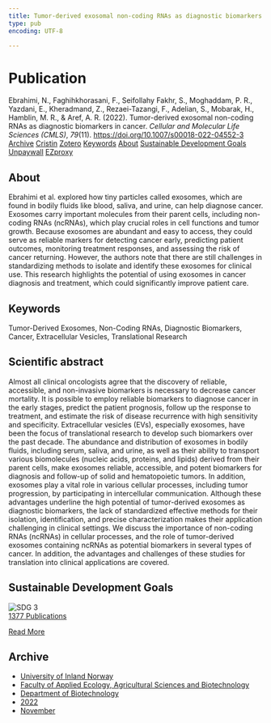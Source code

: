 ```yaml
---
title: Tumor-derived exosomal non-coding RNAs as diagnostic biomarkers in cancer
type: pub
encoding: UTF-8

---
```

<h1>Publication</h1>
<article id="csl-bib-container-FT4BGF6N" class="csl-bib-container">
  <div class="csl-bib-body"> <div class="csl-entry">Ebrahimi, N., Faghihkhorasani, F., Seifollahy Fakhr, S., Moghaddam, P. R., Yazdani, E., Kheradmand, Z., Rezaei-Tazangi, F., Adelian, S., Mobarak, H., Hamblin, M. R., &#38; Aref, A. R. (2022). Tumor-derived exosomal non-coding RNAs as diagnostic biomarkers in cancer. <i>Cellular and Molecular Life Sciences (CMLS)</i>, <i>79</i>(11). <a href="https://doi.org/10.1007/s00018-022-04552-3">https://doi.org/10.1007/s00018-022-04552-3</a></div> </div>
  <div class="csl-bib-buttons">
    <a href="#taxonomy-article-FT4BGF6N" alt="archive" class="csl-bib-button">Archive</a>
    <a href="https://app.cristin.no/results/show.jsf?id=2075025" alt="Cristin" class="csl-bib-button">Cristin</a>
    <a href="http://zotero.org/groups/5881554/items/FT4BGF6N" alt="Zotero" class="csl-bib-button">Zotero</a>
    <a href="#keywords-article-FT4BGF6N" alt="keywords" class="csl-bib-button">Keywords</a>
    <a href="#about-article-FT4BGF6N" alt="about_pub" class="csl-bib-button">About</a>
    <a href="#sdg-article-FT4BGF6N" alt="sdg" class="csl-bib-button">Sustainable Development Goals</a>
    <a href="https://doi.org/10.1007/s00018-022-04552-3" alt="Unpaywall" class="csl-bib-button">Unpaywall</a>
    <a href="https://doi.org/10.1007/s00018-022-04552-3" alt="EZproxy" class="csl-bib-button">EZproxy</a>
  </div>
  <div id="csl-bib-meta-container-FT4BGF6N"></div>
</article>
<div id="csl-bib-meta-FT4BGF6N" class="csl-bib-meta">
  <article id="about-article-FT4BGF6N" class="about_pub-article">
    <h1>About</h1>
    Ebrahimi et al. explored how tiny particles called exosomes, which are found in bodily fluids like blood, saliva, and urine, can help diagnose cancer. Exosomes carry important molecules from their parent cells, including non-coding RNAs (ncRNAs), which play crucial roles in cell functions and tumor growth. Because exosomes are abundant and easy to access, they could serve as reliable markers for detecting cancer early, predicting patient outcomes, monitoring treatment responses, and assessing the risk of cancer returning. However, the authors note that there are still challenges in standardizing methods to isolate and identify these exosomes for clinical use. This research highlights the potential of using exosomes in cancer diagnosis and treatment, which could significantly improve patient care.
  </article>
  <article id="keywords-article-FT4BGF6N" class="keywords-article">
    <h1>Keywords</h1>
    Tumor-Derived Exosomes, Non-Coding RNAs, Diagnostic Biomarkers, Cancer, Extracellular Vesicles, Translational Research
  </article>
  <article id="abstract-article-FT4BGF6N" class="abstract-article">
    <h1>Scientific abstract</h1>
    Almost all clinical oncologists agree that the discovery of reliable, accessible, and non-invasive biomarkers is necessary to decrease cancer mortality. It is possible to employ reliable biomarkers to diagnose cancer in the early stages, predict the patient prognosis, follow up the response to treatment, and estimate the risk of disease recurrence with high sensitivity and specificity. Extracellular vesicles (EVs), especially exosomes, have been the focus of translational research to develop such biomarkers over the past decade. The abundance and distribution of exosomes in bodily fluids, including serum, saliva, and urine, as well as their ability to transport various biomolecules (nucleic acids, proteins, and lipids) derived from their parent cells, make exosomes reliable, accessible, and potent biomarkers for diagnosis and follow-up of solid and hematopoietic tumors. In addition, exosomes play a vital role in various cellular processes, including tumor progression, by participating in intercellular communication. Although these advantages underline the high potential of tumor-derived exosomes as diagnostic biomarkers, the lack of standardized effective methods for their isolation, identification, and precise characterization makes their application challenging in clinical settings. We discuss the importance of non-coding RNAs (ncRNAs) in cellular processes, and the role of tumor-derived exosomes containing ncRNAs as potential biomarkers in several types of cancer. In addition, the advantages and challenges of these studies for translation into clinical applications are covered.
  </article>
  <article id="sdg-article-FT4BGF6N" class="sdg-article">
    <h1>Sustainable Development Goals</h1>
    <div class="sdg-container"><div id="sdg3" class="sdg">
        <img src="{{< params subfolder >}}images/sdg/sdg03_en.png" class="image" alt="SDG 3">
        <div class="sdg-overlay">
          <a href="{{< params subfolder >}}en/archive/?sdg=3#archive" class="sdg-publication-count"><span>1377</span> Publications</a>
          <p><a href="https://sdgs.un.org/goals/goal3" class="sdg-read-more">Read More</a></p>
        </div>
      </div></div>
  </article>
  <article id="taxonomy-article-FT4BGF6N" class="taxonomy-article">
    <h1>Archive</h1>
    <ul>
      <li><a href="{{< params subfolder >}}en/archive/?key=3DCRN523">University of Inland Norway</a></li>
      <li><a href="{{< params subfolder >}}en/archive/?key=T77LXH6D">Faculty of Applied Ecology, Agricultural Sciences and Biotechnology</a></li>
      <li><a href="{{< params subfolder >}}en/archive/?key=VL6KDQ85">Department of Biotechnology</a></li>
      <li><a href="{{< params subfolder >}}en/archive/?key=ZLN3ADWB">2022</a></li>
      <li><a href="{{< params subfolder >}}en/archive/?key=R3VTKJWE">November</a></li>
    </ul>
  </article>
</div>
